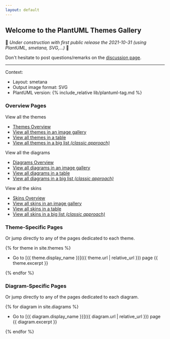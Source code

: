 ```yaml
---
layout: default
---
```

## Welcome to the PlantUML Themes Gallery

🚧 _Under construction with first public release the 2021-10-31 (using PlantUML, smetana, SVG,...)_ 🚧

Don't hesitate to post questions/remarks on the [discussion page](https://github.com/The-Lum/puml-themes-gallery/discussions).

---

Context:

- Layout: smetana
- Output image format: SVG
- PlantUML version: {% include_relative lib/plantuml-tag.md %}

### Overview Pages

View all the themes

* [Themes Overview](themes/index.html)
* [View all themes in an image gallery](themes/gallery.html)
* [View all themes in a table](themes/table.html)
* [View all themes in a big list _(classic approach)_](themes/list.html)

View all the diagrams

* [Diagrams Overview](diagrams/index.html)
* [View all diagrams in an image gallery](diagrams/gallery.html)
* [View all diagrams in a table](diagrams/table.html)
* [View all diagrams in a big list _(classic approach)_](diagrams/list.html)

View all the skins

* [Skins Overview](skins/index.html)
* [View all skins in an image gallery](skins/gallery.html)
* [View all skins in a table](skins/table.html)
* [View all skins in a big list _(classic approach)_](skins/list.html)

### Theme-Specific Pages

Or jump directly to any of the pages dedicated to each theme.

{% for theme in site.themes %}

* Go to [{{ theme.display_name }}]({{ theme.url | relative_url }}) page
  {{ theme.excerpt }}

{% endfor %}

### Diagram-Specific Pages

Or jump directly to any of the pages dedicated to each diagram.

{% for diagram in site.diagrams %}

* Go to [{{ diagram.display_name }}]({{ diagram.url | relative_url }}) page
  {{ diagram.excerpt }}

{% endfor %}
